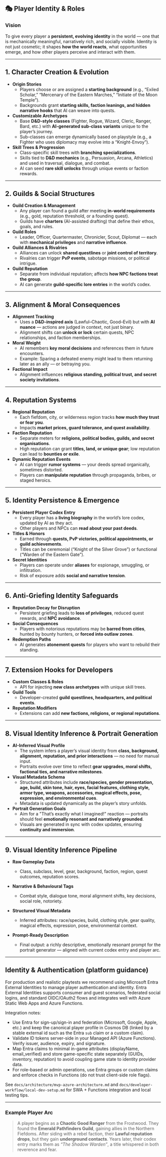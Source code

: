 ## 🎭 Player Identity & Roles

### **Vision**

To give every player a **persistent, evolving identity** in the world — one that is mechanically meaningful, narratively rich, and socially visible. Identity is not just cosmetic; it shapes **how the world reacts**, what opportunities emerge, and how other players perceive and interact with them.

---

## 1. **Character Creation & Evolution**

- **Origin Stories**
  - Players choose or are assigned a **starting background** (e.g., “Exiled Scholar,” “Mercenary of the Eastern Marches,” “Initiate of the Moon Temple”).
  - Backgrounds grant **starting skills, faction leanings, and hidden narrative hooks** that AI can weave into quests.
- **Customizable Archetypes**
  - Base **D&D-style classes** (Fighter, Rogue, Wizard, Cleric, Ranger, Bard, etc.) with **AI-generated sub-class variants** unique to the player’s journey.
  - Sub-classes can emerge dynamically based on playstyle (e.g., a Fighter who uses diplomacy may evolve into a “Knight-Envoy”).
- **Skill Trees & Progression**
  - Class-specific skill trees with **branching specializations**.
  - Skills tied to **D&D mechanics** (e.g., Persuasion, Arcana, Athletics) and used in traversal, dialogue, and combat.
  - AI can seed **rare skill unlocks** through unique events or faction rewards.

---

## 2. **Guilds & Social Structures**

- **Guild Creation & Management**
  - Any player can found a guild after meeting **in-world requirements** (e.g., gold, reputation threshold, or a founding quest).
  - Guilds have **charters** (AI-assisted drafting) that define their ethos, goals, and rules.
- **Guild Roles**
  - Leader, Officer, Quartermaster, Chronicler, Scout, Diplomat — each with **mechanical privileges** and **narrative influence**.
- **Guild Alliances & Rivalries**
  - Alliances can unlock **shared questlines** or **joint control of territory**.
  - Rivalries can trigger **PvP events**, sabotage missions, or political intrigue.
- **Guild Reputation**
  - Separate from individual reputation; affects **how NPC factions treat the group**.
  - AI can generate **guild-specific lore entries** in the world’s codex.

---

## 3. **Alignment & Moral Consequences**

- **Alignment Tracking**
  - Uses a **D&D-inspired axis** (Lawful–Chaotic, Good–Evil) but with **AI nuance** — actions are judged in context, not just binary.
  - Alignment shifts can **unlock or lock** certain quests, NPC relationships, and faction memberships.
- **Moral Weight**
  - AI remembers **key moral decisions** and references them in future encounters.
  - Example: Sparing a defeated enemy might lead to them returning later as an ally — or betraying you.
- **Factional Impact**
  - Alignment influences **religious standing, political trust, and secret society invitations**.

---

## 4. **Reputation Systems**

- **Regional Reputation**
  - Each fiefdom, city, or wilderness region tracks **how much they trust or fear you**.
  - Impacts **market prices, guard tolerance, and quest availability**.
- **Faction Reputation**
  - Separate meters for **religions, political bodies, guilds, and secret organisations**.
  - High reputation can grant **titles, land, or unique gear**; low reputation can lead to **bounties or exile**.
- **Dynamic Reputation Events**
  - AI can trigger **rumor systems** — your deeds spread organically, sometimes distorted.
  - Players can **manipulate reputation** through propaganda, bribes, or staged heroics.

---

## 5. **Identity Persistence & Emergence**

- **Persistent Player Codex Entry**
  - Every player has a **living biography** in the world’s lore codex, updated by AI as they act.
  - Other players and NPCs can **read about your past deeds**.
- **Titles & Honors**
  - Earned through **quests, PvP victories, political appointments, or guild achievements**.
  - Titles can be ceremonial (“Knight of the Silver Grove”) or functional (“Warden of the Eastern Gate”).
- **Secret Identities**
  - Players can operate under **aliases** for espionage, smuggling, or infiltration.
  - Risk of exposure adds **social and narrative tension**.

---

## 6. **Anti-Griefing Identity Safeguards**

- **Reputation Decay for Disruption**
  - Persistent griefing leads to **loss of privileges**, reduced quest rewards, and **NPC avoidance**.
- **Social Consequences**
  - Players with notorious reputations may be **barred from cities**, hunted by bounty hunters, or **forced into outlaw zones**.
- **Redemption Paths**
  - AI generates **atonement quests** for players who want to rebuild their standing.

---

## 7. **Extension Hooks for Developers**

- **Custom Classes & Roles**
  - API for injecting **new class archetypes** with unique skill trees.
- **Guild Tools**
  - Developer-created **guild questlines, headquarters, and political events**.
- **Reputation Modifiers**
  - Extensions can add **new factions, religions, or regional reputations**.

---

## 8. **Visual Identity Inference & Portrait Generation**

- **AI-Inferred Visual Profile**
  - The system infers a player’s visual identity from **class, background, alignment, reputation, and prior interactions** — no need for manual input.
  - Portraits evolve over time to reflect **gear upgrades, moral shifts, factional ties, and narrative milestones**.
- **Visual Metadata Schema**
  - Structured attributes include **race/species, gender presentation, age, build, skin tone, hair, eyes, facial features, clothing style, armor type, weapons, accessories, magical effects, pose, expression, and environmental cues**.
  - Metadata is updated dynamically as the player’s story unfolds.
- **Portrait Generation Goals**
  - Aim for a "That’s exactly what I imagined!" reaction — portraits should feel **emotionally resonant and narratively grounded**.
  - Visuals are generated in sync with codex updates, ensuring **continuity and immersion**.

---

## 9. **Visual Identity Inference Pipeline**

- **Raw Gameplay Data**

  - Class, subclass, level, gear, background, faction, region, quest outcomes, reputation scores.

- **Narrative & Behavioural Tags**

  - Combat style, dialogue tone, moral alignment shifts, key decisions, social role, notoriety.

- **Structured Visual Metadata**

  - Inferred attributes: race/species, build, clothing style, gear quality, magical effects, expression, pose, environmental context.

- **Prompt-Ready Description**
  - Final output: a richly descriptive, emotionally resonant prompt for the portrait generator — aligned with current codex entry and player arc.

---

## Identity & Authentication (platform guidance)

For production and realistic playtests we recommend using Microsoft Entra External Identities to manage player authentication and identity. Entra External Identities supports consumer and guest scenarios, federated social logins, and standard OIDC/OAuth2 flows and integrates well with Azure Static Web Apps and Azure Functions.

Integration notes:

- Use Entra for sign-up/sign-in and federation (Microsoft, Google, Apple, etc.) and keep the canonical player profile in Cosmos DB (linked by a stable external id such as the Entra `sub` claim or a custom claim).
- Validate ID tokens server-side in your Managed API (Azure Functions). Verify issuer, audience, expiry, and signature.
- Map Entra claims to minimal in-game attributes (displayName, email_verified) and store game-specific state separately (GUIDs, inventory, reputation) to avoid coupling game state to identity provider data.
- For role-based or admin operations, use Entra groups or custom claims and enforce checks in Functions (do not trust client-side role flags).

See `docs/architecture/mvp-azure-architecture.md` and `docs/developer-workflow/local-dev-setup.md` for SWA + Functions integration and local testing tips.

---

### **Example Player Arc**

> A player begins as a **Chaotic Good Ranger** from the Frostwood. They found the **Emerald Pathfinders Guild**, gaining allies in the Northern Fiefdoms. After siding with a rebel faction, their **Lawful reputation drops**, but they gain **underground contacts**. Years later, their codex entry marks them as _“The Shadow Warden”_, a title whispered in both reverence and fear.
